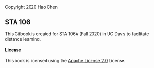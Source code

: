 Copyright 2020 Hao Chen

## STA 106

This Gitbook is created for STA 106A (Fall 2020) in UC Davis to facilitate distance learning.

#### License

This book is licensed using the [Apache License 2.0](https://www.apache.org/licenses/LICENSE-2.0) License.
